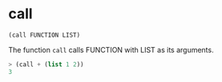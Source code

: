 # call

`(call FUNCTION LIST)`

The function `call` calls FUNCTION with LIST as its arguments.

```lisp
> (call + (list 1 2))
3
```
